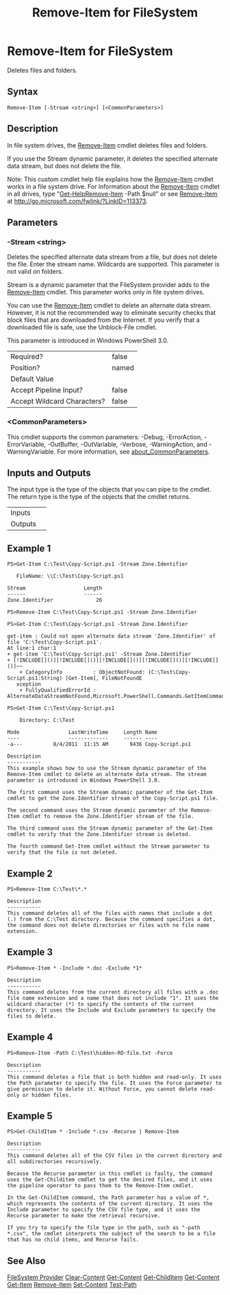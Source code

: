 ﻿---
ms.date:  06/09/2017
schema:  2.0.0
locale:  en-us
keywords:  powershell,cmdlet
title:  Remove-Item for FileSystem
---
# Remove-Item for FileSystem

Deletes files and folders.

## Syntax

```
Remove-Item [-Stream <string>] [<CommonParameters>]

```

## Description

 In file system drives, the [Remove-Item](../../../Microsoft.PowerShell.Management/Remove-Item.md) cmdlet deletes files and folders.

 If you use the Stream dynamic parameter, it deletes the specified alternate data stream, but does not delete the file.

 Note: This custom cmdlet help file explains how the [Remove-Item](../../../Microsoft.PowerShell.Management/Remove-Item.md) cmdlet works in a file system drive. For information about the [Remove-Item](../../../Microsoft.PowerShell.Management/Remove-Item.md) cmdlet in all drives, type "[Get-Help](../../Get-Help.md)[Remove-Item](../../../Microsoft.PowerShell.Management/Remove-Item.md) -Path $null" or see [Remove-Item](../../../Microsoft.PowerShell.Management/Remove-Item.md) at http://go.microsoft.com/fwlink/?LinkID=113373.

## Parameters

### -Stream <string\>

 Deletes the specified alternate data stream from a file, but does not delete the file. Enter the stream name. Wildcards are supported. This parameter is not valid on folders.

 Stream is a dynamic parameter that the FileSystem provider adds to the [Remove-Item](../../../Microsoft.PowerShell.Management/Remove-Item.md) cmdlet. This parameter works only in file system drives.

 You can use the [Remove-Item](../../../Microsoft.PowerShell.Management/Remove-Item.md) cmdlet to delete an alternate data stream. However, it is not the recommended way to eliminate security checks that block files that are downloaded from the Internet. If you verify that a downloaded file is safe, use the Unblock-File cmdlet.

 This parameter is introduced in Windows PowerShell 3.0.

|||
|-|-|
|Required?|false|
|Position?|named|
|Default Value||
|Accept Pipeline Input?|false|
|Accept Wildcard Characters?|false|

### <CommonParameters\>

 This cmdlet supports the common parameters: -Debug, -ErrorAction, -ErrorVariable, -OutBuffer, -OutVariable,  -Verbose, -WarningAction, and -WarningVariable. For more information, see [about_CommonParameters](../../About/about_CommonParameters.md).

## Inputs and Outputs

 The input type is the type of the objects that you can pipe to the cmdlet. The return type is the type of the objects that the cmdlet returns.

|||
|-|-|
|Inputs||
|Outputs||

## Example 1

```
PS>Get-Item C:\Test\Copy-Script.ps1 -Stream Zone.Identifier

   FileName: \\C:\Test\Copy-Script.ps1

Stream                   Length
------                   ------
Zone.Identifier              26

PS>Remove-Item C:\Test\Copy-Script.ps1 -Stream Zone.Identifier

PS>Get-Item C:\Test\Copy-Script.ps1 -Stream Zone.Identifier

get-item : Could not open alternate data stream 'Zone.Identifier' of file 'C:\Test\Copy-Script.ps1'.
At line:1 char:1
+ get-item 'C:\Test\Copy-Script.ps1' -Stream Zone.Identifier
+ [!INCLUDE[]()][!INCLUDE[]()][!INCLUDE[]()][!INCLUDE[]()][!INCLUDE[]()]~~
    + CategoryInfo          : ObjectNotFound: (C:\Test\Copy-Script.ps1:String) [Get-Item], FileNotFoundE
   xception
    + FullyQualifiedErrorId : AlternateDataStreamNotFound,Microsoft.PowerShell.Commands.GetItemCommand

PS>Get-Item C:\Test\Copy-Script.ps1

    Directory: C:\Test

Mode                LastWriteTime     Length Name
----                -------------     ------ ----
-a---          8/4/2011  11:15 AM       9436 Copy-Script.ps1

Description
-----------
This example shows how to use the Stream dynamic parameter of the Remove-Item cmdlet to delete an alternate data stream. The stream parameter is introduced in Windows PowerShell 3.0.

The first command uses the Stream dynamic parameter of the Get-Item cmdlet to get the Zone.Identifier stream of the Copy-Script.ps1 file.

The second command uses the Stream dynamic parameter of the Remove-Item cmdlet to remove the Zone.Identifier stream of the file.

The third command uses the Stream dynamic parameter of the Get-Item cmdlet to verify that the Zone.Identifier stream is deleted.

The fourth command Get-Item cmdlet without the Stream parameter to verify that the file is not deleted.

```

## Example 2

```
PS>Remove-Item C:\Test\*.*

Description
-----------
This command deletes all of the files with names that include a dot (.) from the C:\Test directory. Because the command specifies a dot, the command does not delete directories or files with no file name extension.

```

## Example 3

```
PS>Remove-Item * -Include *.doc -Exclude *1*

Description
-----------
This command deletes from the current directory all files with a .doc file name extension and a name that does not include "1". It uses the wildcard character (*) to specify the contents of the current directory. It uses the Include and Exclude parameters to specify the files to delete.

```

## Example 4

```
PS>Remove-Item -Path C:\Test\hidden-RO-file.txt -Force

Description
-----------
This command deletes a file that is both hidden and read-only. It uses the Path parameter to specify the file. It uses the Force parameter to give permission to delete it. Without Force, you cannot delete read-only or hidden files.

```

## Example 5

```
PS>Get-ChildItem * -Include *.csv -Recurse | Remove-Item

Description
-----------
This command deletes all of the CSV files in the current directory and all subdirectories recursively.

Because the Recurse parameter in this cmdlet is faulty, the command uses the Get-Childitem cmdlet to get the desired files, and it uses the pipeline operator to pass them to the Remove-Item cmdlet.

In the Get-ChildItem command, the Path parameter has a value of *, which represents the contents of the current directory. It uses the Include parameter to specify the CSV file type, and it uses the Recurse parameter to make the retrieval recursive.

If you try to specify the file type in the path, such as "-path *.csv", the cmdlet interprets the subject of the search to be a file that has no child items, and Recurse fails.

```

## See Also

 [FileSystem Provider](../FileSystem-Provider.md)
 [Clear-Content](../../../Microsoft.PowerShell.Management/Clear-Content.md)
 [Get-Content](../../../Microsoft.PowerShell.Management/Get-Content.md)
 [Get-ChildItem](../../../Microsoft.PowerShell.Management/Get-ChildItem.md)
 [Get-Content](../../../Microsoft.PowerShell.Management/Get-Content.md)
 [Get-Item](../../../Microsoft.PowerShell.Management/Get-Item.md)
 [Remove-Item](../../../Microsoft.PowerShell.Management/Remove-Item.md)
 [Set-Content](../../../Microsoft.PowerShell.Management/Set-Content.md)
 [Test-Path](../../../Microsoft.PowerShell.Management/Test-Path.md)